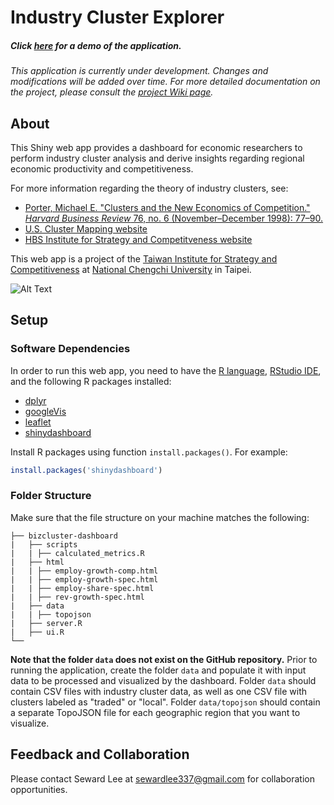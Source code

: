 # Industry Cluster Explorer

##### Click [here](http://140.119.55.171:3838/andy/ClusterMapping/) for a demo of the application.

*This application is currently under development. Changes and modifications will be added over time. For more detailed documentation on the project, please consult the [project Wiki page](https://github.com/sewardlee337/bizcluster-dashboard/wiki).*

## About

This Shiny web app provides a dashboard for economic researchers to perform industry cluster analysis and derive insights regarding regional economic productivity and competitiveness. 

For more information regarding the theory of industry clusters, see:
* [Porter, Michael E. "Clusters and the New Economics of Competition." *Harvard Business Review* 76, no. 6 (November–December 1998): 77–90.](http://www.clustermapping.us/sites/default/files/files/resource/Clusters_and_the_New_Economics_of_Competition.pdf)
* [U.S. Cluster Mapping website](http://www.clustermapping.us/content/clusters-101)
* [HBS Institute for Strategy and Competitveness website](http://www.isc.hbs.edu/competitiveness-economic-development/frameworks-and-key-concepts/Pages/clusters.aspx)

This web app is a project of the [Taiwan Institute for Strategy and Competitiveness](http://tisc.nccu.edu.tw/) at [National Chengchi University](http://www.nccu.edu.tw/?locale=en) in Taipei.


![Alt Text](https://github.com/sewardlee337/bizcluster-dashboard/blob/master/example.gif)

## Setup

### Software Dependencies

In order to run this web app, you need to have the [R language](https://www.r-project.org/), [RStudio IDE](https://www.rstudio.com/), and the following R packages installed:
* [dplyr](https://CRAN.R-project.org/package=dplyr)
* [googleVis](https://CRAN.R-project.org/package=googleVis)
* [leaflet](https://CRAN.R-project.org/package=leaflet)
* [shinydashboard](https://CRAN.R-project.org/package=shinydashboard)

Install R packages using function `install.packages()`. For example:

```r
install.packages('shinydashboard')
```

### Folder Structure

Make sure that the file structure on your machine matches the following:

```
├── bizcluster-dashboard
|   ├── scripts
|   | ├── calculated_metrics.R
|   ├── html
|   | ├── employ-growth-comp.html
|   | ├── employ-growth-spec.html
|   | ├── employ-share-spec.html
|   | ├── rev-growth-spec.html
|   ├── data 
|   | ├── topojson 
|   ├── server.R
|   ├── ui.R
└──
```
**Note that the folder `data` does not exist on the GitHub repository.** Prior to running the application, create the folder `data` and populate it with input data to be processed and visualized by the dashboard. Folder `data` should contain CSV files with industry cluster data, as well as one CSV file with clusters labeled as "traded" or "local". Folder `data/topojson` should contain a separate TopoJSON file for each geographic region that you want to visualize.

## Feedback and Collaboration

Please contact Seward Lee at sewardlee337@gmail.com for collaboration opportunities.
